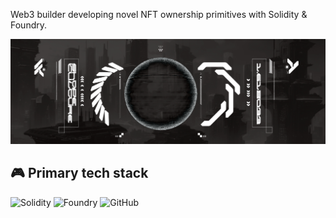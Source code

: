 Web3 builder developing novel NFT ownership primitives with Solidity & Foundry.

![ATrnd](https://github.com/ATrnd/ATrnd/blob/main/_img/atrnd_github.jpg)

## 🎮 Primary tech stack

![Solidity](https://img.shields.io/badge/solidity-363636?style=for-the-badge&logo=solidity&logoColor=white)
![Foundry](https://img.shields.io/badge/foundry-282828?style=for-the-badge&logo=foundry&logoColor=white)
![GitHub](https://img.shields.io/badge/github-%23121011.svg?style=for-the-badge&logo=github&logoColor=white)
